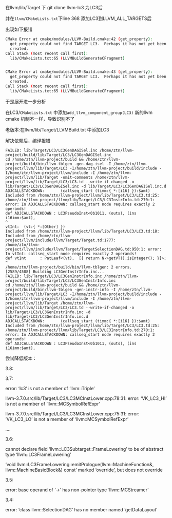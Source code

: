在llvm/lib/Target 下 git clone llvm-lc3 为LC3后

并在`llvm/CMakeLists.txt`下line 368 添加LC3到LLVM_ALL_TARGETS后

出现如下报错

```bash
CMake Error at cmake/modules/LLVM-Build.cmake:42 (get_property):
  get_property could not find TARGET LC3.  Perhaps it has not yet been
  created.
Call Stack (most recent call first):
  lib/CMakeLists.txt:65 (LLVMBuildGenerateCFragment)


CMake Error at cmake/modules/LLVM-Build.cmake:43 (get_property):
  get_property could not find TARGET LC3.  Perhaps it has not yet been
  created.
Call Stack (most recent call first):
  lib/CMakeLists.txt:65 (LLVMBuildGenerateCFragment)
```

于是展开进一步分析

在LC3/`CMakeLists.txt` 中添加`add_llvm_component_group(LC3)` 新的llvm cmake 机制不一样，导致识别不了

老版本:在llvm/lib/Target/LLVMBuild.txt 中添加LC3

解决依赖后，编译报错

```textile
FAILED: lib/Target/LC3/LC3GenDAGISel.inc /home/ztn/llvm-project/build/lib/Target/LC3/LC3GenDAGISel.inc
cd /home/ztn/llvm-project/build && /home/ztn/llvm-project/build/bin/llvm-tblgen -gen-dag-isel -I /home/ztn/llvm-project/llvm/lib/Target/LC3 -I/home/ztn/llvm-project/build/include -I/home/ztn/llvm-project/llvm/include -I /home/ztn/llvm-project/llvm/lib/Target -omit-comments /home/ztn/llvm-project/llvm/lib/Target/LC3/LC3.td --write-if-changed -o lib/Target/LC3/LC3GenDAGISel.inc -d lib/Target/LC3/LC3GenDAGISel.inc.d
ADJCALLSTACKDOWN:       (callseq_start (timm:{ *:[i16] }):$amt)
Included from /home/ztn/llvm-project/llvm/lib/Target/LC3/LC3.td:25:
/home/ztn/llvm-project/llvm/lib/Target/LC3/LC3InstrInfo.td:270:1: error: In ADJCALLSTACKDOWN: callseq_start node requires exactly 2 operands!
def ADJCALLSTACKDOWN : LC3PseudoInst<0b1011, (outs), (ins i16imm:$amt),
^
vtInt:  (vt:{ *:[Other] })
Included from /home/ztn/llvm-project/llvm/lib/Target/LC3/LC3.td:18:
Included from /home/ztn/llvm-project/llvm/include/llvm/Target/Target.td:1777:
/home/ztn/llvm-project/llvm/include/llvm/Target/TargetSelectionDAG.td:950:1: error: In vtInt: callseq_start node requires exactly 2 operands!
def vtInt      : PatLeaf<(vt),  [{ return N->getVT().isInteger(); }]>;
^
/home/ztn/llvm-project/build/bin/llvm-tblgen: 2 errors.
[2589/4588] Building LC3GenInstrInfo.inc...
FAILED: lib/Target/LC3/LC3GenInstrInfo.inc /home/ztn/llvm-project/build/lib/Target/LC3/LC3GenInstrInfo.inc
cd /home/ztn/llvm-project/build && /home/ztn/llvm-project/build/bin/llvm-tblgen -gen-instr-info -I /home/ztn/llvm-project/llvm/lib/Target/LC3 -I/home/ztn/llvm-project/build/include -I/home/ztn/llvm-project/llvm/include -I /home/ztn/llvm-project/llvm/lib/Target /home/ztn/llvm-project/llvm/lib/Target/LC3/LC3.td --write-if-changed -o lib/Target/LC3/LC3GenInstrInfo.inc -d lib/Target/LC3/LC3GenInstrInfo.inc.d
ADJCALLSTACKDOWN:       (callseq_start (timm:{ *:[i16] }):$amt)
Included from /home/ztn/llvm-project/llvm/lib/Target/LC3/LC3.td:25:
/home/ztn/llvm-project/llvm/lib/Target/LC3/LC3InstrInfo.td:270:1: error: In ADJCALLSTACKDOWN: callseq_start node requires exactly 2 operands!
def ADJCALLSTACKDOWN : LC3PseudoInst<0b1011, (outs), (ins i16imm:$amt),
```

尝试降低版本： 



3.8:



3.7:

error: ‘lc3’ is not a member of ‘llvm::Triple’ 

llvm-3.7.0.src/lib/Target/LC3/LC3MCInstLower.cpp:78:31: error: ‘VK_LC3_HI’ is not a member of ‘llvm::MCSymbolRefExpr’

llvm-3.7.0.src/lib/Target/LC3/LC3MCInstLower.cpp:75:31: error: ‘VK_LC3_LO’ is not a member of ‘llvm::MCSymbolRefExpr’

....

3.6:

cannot declare field ‘llvm::LC3Subtarget::FrameLowering’ to be of abstract type ‘llvm::LC3FrameLowering’

‘void llvm::LC3FrameLowering::emitPrologue(llvm::MachineFunction&, llvm::MachineBasicBlock&) const’ marked ‘override’, but does not override

3.5:

error: base operand of ‘->’ has non-pointer type ‘llvm::MCStreamer’

3.4:

error: ‘class llvm::SelectionDAG’ has no member named ‘getDataLayout’
